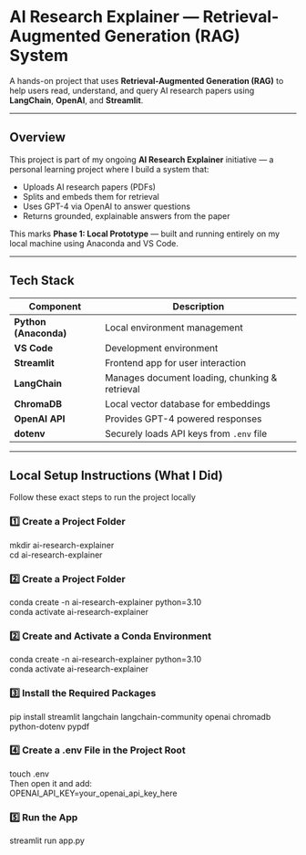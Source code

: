 # AI Research Explainer — Retrieval-Augmented Generation (RAG) System

A hands-on project that uses **Retrieval-Augmented Generation (RAG)** to help users read, understand, and query AI research papers using **LangChain**, **OpenAI**, and **Streamlit**.

---

## Overview

This project is part of my ongoing **AI Research Explainer** initiative — a personal learning project where I build a system that:
- Uploads AI research papers (PDFs)
- Splits and embeds them for retrieval
- Uses GPT-4 via OpenAI to answer questions
- Returns grounded, explainable answers from the paper

This marks **Phase 1: Local Prototype** — built and running entirely on my local machine using Anaconda and VS Code.

---

## Tech Stack

| Component | Description |
|------------|-------------|
| **Python (Anaconda)** | Local environment management |
| **VS Code** | Development environment |
| **Streamlit** | Frontend app for user interaction |
| **LangChain** | Manages document loading, chunking & retrieval |
| **ChromaDB** | Local vector database for embeddings |
| **OpenAI API** | Provides GPT-4 powered responses |
| **dotenv** | Securely loads API keys from `.env` file |

---


## Local Setup Instructions (What I Did)

Follow these exact steps to run the project locally 




### 1️⃣ Create a Project Folder
mkdir ai-research-explainer  
cd ai-research-explainer

### 2️⃣ Create a Project Folder  
conda create -n ai-research-explainer python=3.10  
conda activate ai-research-explainer

### 2️⃣ Create and Activate a Conda Environment
conda create -n ai-research-explainer python=3.10  
conda activate ai-research-explainer

### 3️⃣ Install the Required Packages
pip install streamlit langchain langchain-community openai chromadb python-dotenv pypdf

### 4️⃣ Create a .env File in the Project Root
touch .env  
Then open it and add:  
OPENAI_API_KEY=your_openai_api_key_here

### 5️⃣ Run the App
streamlit run app.py


















